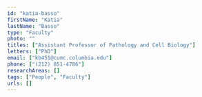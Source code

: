 ```yaml
---
id: "katia-basso"
firstName: "Katia"
lastName: "Basso"
type: "Faculty"
photo: ""
titles: ["Assistant Professor of Pathology and Cell Biology"]
letters: ["PhD"]
email: ["kb451@cumc.columbia.edu"]
phone: ["(212) 851-4786"]
researchAreas: []
tags: ["People", "Faculty"]
urls: []
---
```

